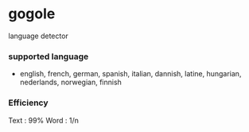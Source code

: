 # gogole
language detector

### supported language
  - english, french, german, spanish, italian, dannish, latine, hungarian, nederlands, norwegian, finnish


### Efficiency
 Text : 99%
 Word : 1/n
